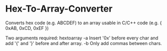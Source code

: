 # Hex-To-Array-Converter
Converts hex code (e.g. ABCDEF) to an array usable in C/C++ code (e.g. { 0xAB, 0xCD, 0xEF })

Two arguments required: hextoarray <arg> <hexcode>
                -a      Insert '0x' before every char and add '{' and '}' before and after array.
                -b      Only add commas between chars.
